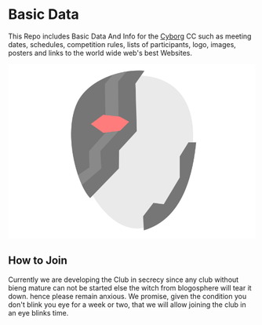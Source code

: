 # Basic Data

This Repo includes Basic Data And Info for the [Cyborg](http://cyborg.cf/) CC such as meeting dates, schedules, competition rules, lists of participants, logo, images, posters and links to the world wide web's best Websites.

![Cyborg](https://raw.githubusercontent.com/cyborg-cc/basic-data/master/images/logo-wide.png)

## How to Join

Currently we are developing the Club in secrecy since any club without bieng mature can not be started else the witch from blogosphere will tear it down. hence please remain anxious. We promise, given the condition you don't blink you eye for a week or two, that we will allow joining the club in an eye blinks time.


